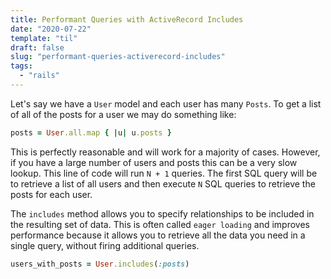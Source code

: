 ```yaml
---
title: Performant Queries with ActiveRecord Includes
date: "2020-07-22"
template: "til"
draft: false
slug: "performant-queries-activerecord-includes"
tags:
  - "rails"
---
```


Let's say we have a `User` model and each user has many `Posts`. To get a list of all of the posts
for a user we may do something like:

```ruby
posts = User.all.map { |u| u.posts }
```

This is perfectly reasonable and will work for a majority of cases. However, if you have a large 
number of users and posts this can be a very slow lookup. This line of code will run `N + 1` queries. 
The first SQL query will be to retrieve a list of all users and then execute `N` SQL queries to retrieve
the posts for each user. 

The `includes` method allows you to specify relationships to be included in the resulting set of data. This
is often called `eager loading` and improves performance because it allows you to retrieve all the data you
need in a single query, without firing additional queries. 

```ruby
users_with_posts = User.includes(:posts)
```
